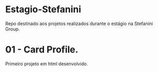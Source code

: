 # Estagio-Stefanini
Repo destinado aos projetos realizados durante o estágio na Stefanini Group.

# 01 - Card Profile.
Primeiro projeto em html desenvolvido.
